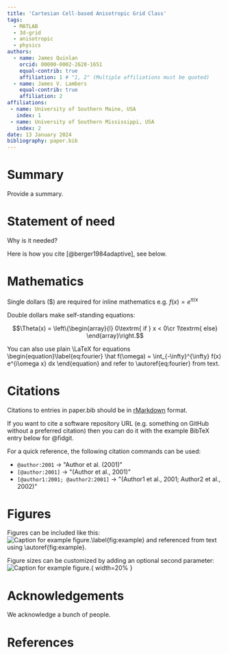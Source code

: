 ```yaml
---
title: 'Cartesian Cell-based Anisotropic Grid Class'
tags:
  - MATLAB
  - 3d-grid
  - anisotropic
  - physics
authors:
  - name: James Quinlan
    orcid: 00000-0002-2628-1651
    equal-contrib: true
    affiliation: 1 # "1, 2" (Multiple affiliations must be quoted)
  - name: James V. Lambers
    equal-contrib: true
    affiliation: 2
affiliations:
 - name: University of Southern Maine, USA
   index: 1
 - name: University of Southern Mississippi, USA
   index: 2
date: 13 January 2024
bibliography: paper.bib
---
```


# Summary
Provide a summary.

# Statement of need

Why is it needed?

Here is how you cite [@berger1984adaptive], see below.

# Mathematics

Single dollars ($) are required for inline mathematics e.g. $f(x) = e^{\pi/x}$

Double dollars make self-standing equations:

$$\Theta(x) = \left\{\begin{array}{l}
0\textrm{ if } x < 0\cr
1\textrm{ else}
\end{array}\right.$$

You can also use plain \LaTeX for equations
\begin{equation}\label{eq:fourier}
\hat f(\omega) = \int_{-\infty}^{\infty} f(x) e^{i\omega x} dx
\end{equation}
and refer to \autoref{eq:fourier} from text.

# Citations

Citations to entries in paper.bib should be in
[rMarkdown](http://rmarkdown.rstudio.com/authoring_bibliographies_and_citations.html)
format.

If you want to cite a software repository URL (e.g. something on GitHub without a preferred
citation) then you can do it with the example BibTeX entry below for @fidgit.

For a quick reference, the following citation commands can be used:
- `@author:2001`  ->  "Author et al. (2001)"
- `[@author:2001]` -> "(Author et al., 2001)"
- `[@author1:2001; @author2:2001]` -> "(Author1 et al., 2001; Author2 et al., 2002)"

# Figures

Figures can be included like this:
![Caption for example figure.\label{fig:example}](figure.png)
and referenced from text using \autoref{fig:example}.

Figure sizes can be customized by adding an optional second parameter:
![Caption for example figure.](figure.png){ width=20% }

# Acknowledgements

We acknowledge a bunch of people.

# References
